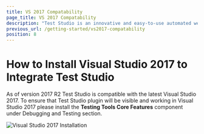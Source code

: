 ```yaml
---
title: VS 2017 Compatability
page_title: VS 2017 Compatability
description: "Test Studio is an innovative and easy-to-use automated web, WPF and load testing solution. Test Studio tests support essential technologies like ASP.NET AJAX, Silverlight, PHP and MVC. HTML5, Testing framework, functional testing, performance testing, load testing, exploratory testing, manual testing."
previous_url: /getting-started/vs2017-compatability
position: 8
---
```

# How to Install Visual Studio 2017 to Integrate Test Studio

As of version 2017 R2 Test Studio is compatible with the latest Visual Studio 2017. To ensure that Test Studio plugin will be visible and working in Visual Studio 2017 please install the **Testing Tools Core Features** component under Debugging and Testing section.

![Visual Studio 2017 Installation][1]

[1]: /img/getting-started/installation/vs2017/vs2017installation.png